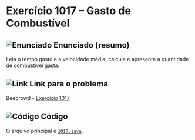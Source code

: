 # Exercício 1017 – Gasto de Combustível

## <img src="https://img.icons8.com/ios-glyphs/24/000000/book.png" alt="Enunciado" /> Enunciado (resumo)  
Leia o tempo gasto e a velocidade média, calcule e apresente a quantidade de combustível gasta.

## <img src="https://img.icons8.com/ios-glyphs/24/000000/link.png" alt="Link" /> Link para o problema  
Beecrowd - [Exercício 1017](https://www.beecrowd.com.br/judge/pt/problems/view/1017)

## <img src="https://img.icons8.com/ios-glyphs/24/000000/code.png" alt="Código" /> Código  
O arquivo principal é [`1017.java`](1017.java).
